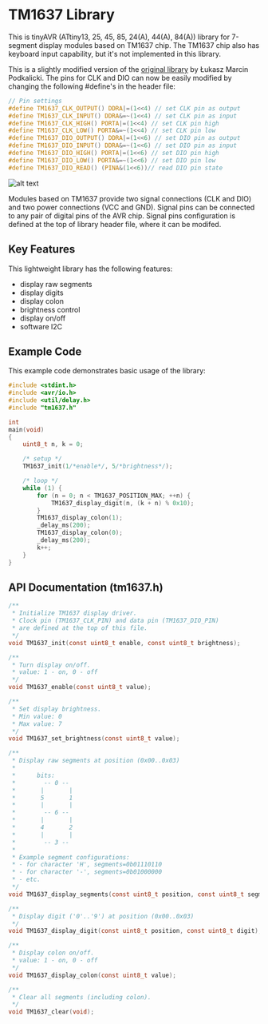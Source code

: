 # TM1637 Library
This is tinyAVR (ATtiny13, 25, 45, 85, 24(A), 44(A), 84(A)) library for 7-segment display modules based on TM1637 chip. The TM1637 chip also has keyboard input capability, but it's not implemented in this library.

This is a slightly modified version of the [original library](https://github.com/lpodkalicki/attiny-tm1637-library) by Łukasz Marcin Podkalicki. The pins for CLK and DIO can now be easily modified by changing the following #define's in the header file:
```c
// Pin settings
#define TM1637_CLK_OUTPUT() DDRA|=(1<<4) // set CLK pin as output
#define TM1637_CLK_INPUT() DDRA&=~(1<<4) // set CLK pin as input
#define TM1637_CLK_HIGH() PORTA|=(1<<4) // set CLK pin high
#define TM1637_CLK_LOW() PORTA&=~(1<<4) // set CLK pin low
#define TM1637_DIO_OUTPUT() DDRA|=(1<<6) // set DIO pin as output
#define TM1637_DIO_INPUT() DDRA&=~(1<<6) // set DIO pin as input
#define TM1637_DIO_HIGH() PORTA|=(1<<6) // set DIO pin high
#define TM1637_DIO_LOW() PORTA&=~(1<<6) // set DIO pin low
#define TM1637_DIO_READ() (PINA&(1<<6))// read DIO pin state
```
![alt text](docs/TM1637.jpg "TM1637 Controller Module")

Modules based on TM1637 provide two signal connections (CLK and DIO) and two power connections (VCC and GND). Signal pins can be connected to any pair of digital pins of the AVR chip. Signal pins configuration is defined at the top of library header file, where it can be modifed.

## Key Features
This lightweight library has the following features:
* display raw segments
* display digits
* display colon
* brightness control
* display on/off
* software I2C

## Example Code
This example code demonstrates basic usage of the library:

```c
#include <stdint.h>
#include <avr/io.h>
#include <util/delay.h>
#include "tm1637.h"

int
main(void)
{
	uint8_t n, k = 0;

	/* setup */
	TM1637_init(1/*enable*/, 5/*brightness*/);

	/* loop */
	while (1) {
		for (n = 0; n < TM1637_POSITION_MAX; ++n) {
			TM1637_display_digit(n, (k + n) % 0x10);
		}
		TM1637_display_colon(1);
		_delay_ms(200);
		TM1637_display_colon(0);
		_delay_ms(200);
		k++;
	}
}
```

## API Documentation (tm1637.h)

```c
/**
 * Initialize TM1637 display driver.
 * Clock pin (TM1637_CLK_PIN) and data pin (TM1637_DIO_PIN)
 * are defined at the top of this file.
 */
void TM1637_init(const uint8_t enable, const uint8_t brightness);

/**
 * Turn display on/off.
 * value: 1 - on, 0 - off
 */
void TM1637_enable(const uint8_t value);

/**
 * Set display brightness.
 * Min value: 0
 * Max value: 7
 */
void TM1637_set_brightness(const uint8_t value);

/**
 * Display raw segments at position (0x00..0x03)
 *
 *      bits:
 *        -- 0 --
 *       |       |
 *       5       1
 *       |       |
 *        -- 6 --
 *       |       |
 *       4       2
 *       |       |
 *        -- 3 --
 *
 * Example segment configurations:
 * - for character 'H', segments=0b01110110
 * - for character '-', segments=0b01000000
 * - etc.
 */
void TM1637_display_segments(const uint8_t position, const uint8_t segments);

/**
 * Display digit ('0'..'9') at position (0x00..0x03)
 */
void TM1637_display_digit(const uint8_t position, const uint8_t digit);

/**
 * Display colon on/off.
 * value: 1 - on, 0 - off
 */
void TM1637_display_colon(const uint8_t value);

/**
 * Clear all segments (including colon).
 */
void TM1637_clear(void);

```
